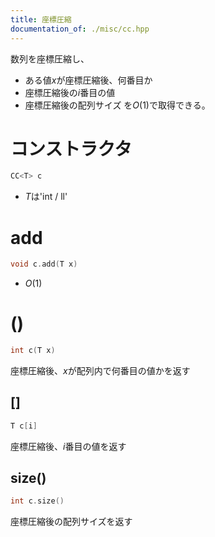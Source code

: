 ```yaml
---
title: 座標圧縮
documentation_of: ./misc/cc.hpp
---
```


数列を座標圧縮し、
- ある値$x$が座標圧縮後、何番目か
- 座標圧縮後の$i$番目の値
- 座標圧縮後の配列サイズ
を$O(1)$で取得できる。

# コンストラクタ

```cpp
CC<T> c
```

- $T$は'int / ll'

# add

```cpp
void c.add(T x)
```

- $O(1)$

# ()

```cpp
int c(T x)
```

座標圧縮後、$x$が配列内で何番目の値かを返す

## []

```cpp
T c[i]
```

座標圧縮後、$i$番目の値を返す

## size()

```cpp
int c.size()
```

座標圧縮後の配列サイズを返す